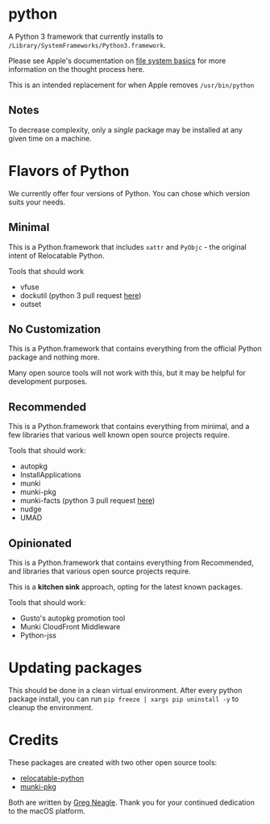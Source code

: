 # python
A Python 3 framework that currently installs to `/Library/SystemFrameworks/Python3.framework`.

Please see Apple's documentation on [file system basics](https://developer.apple.com/library/archive/documentation/FileManagement/Conceptual/FileSystemProgrammingGuide/FileSystemOverview/FileSystemOverview.html) for more information on the thought process here.

This is an intended replacement for when Apple removes `/usr/bin/python`

## Notes
To decrease complexity, only a _single_ package may be installed at any given time on a machine.

# Flavors of Python
We currently offer four versions of Python. You can chose which version suits your needs.

## Minimal
This is a Python.framework that includes `xattr` and `PyObjc` - the original intent of Relocatable Python.

Tools that should work
- vfuse
- dockutil (python 3 pull request [here](https://github.com/kcrawford/dockutil/pull/87))
- outset

## No Customization
This is a Python.framework that contains everything from the official Python package and nothing more.

Many open source tools will not work with this, but it may be helpful for development purposes.

## Recommended
This is a Python.framework that contains everything from minimal, and a few libraries that various well known open source projects require.

Tools that should work:
- autopkg
- InstallApplications
- munki
- munki-pkg
- munki-facts (python 3 pull request [here](https://github.com/munki/munki-facts/pull/17))
- nudge
- UMAD

## Opinionated
This is a Python.framework that contains everything from Recommended, and libraries that various open source projects require.

This is a **kitchen sink** approach, opting for the latest known packages.

Tools that should work:
- Gusto's autopkg promotion tool
- Munki CloudFront Middleware
- Python-jss

# Updating packages
This should be done in a clean virtual environment. After every python package install, you can run `pip freeze | xargs pip uninstall -y` to cleanup the environment.

# Credits
These packages are created with two other open source tools:
- [relocatable-python](https://github.com/gregneagle/relocatable-python)
- [munki-pkg](https://github.com/munki/munki-pkg)

Both are written by [Greg Neagle](https://www.linkedin.com/in/gregneagle/). Thank you for your continued dedication to the macOS platform.

